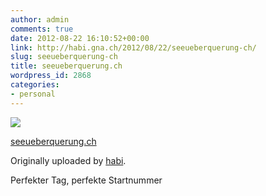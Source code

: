 ```yaml
---
author: admin
comments: true
date: 2012-08-22 16:10:52+00:00
link: http://habi.gna.ch/2012/08/22/seeueberquerung-ch/
slug: seeueberquerung-ch
title: seeueberquerung.ch
wordpress_id: 2868
categories:
- personal
---
```



 [![](http://farm9.staticflickr.com/8301/7838948628_e85df57cae_m.jpg)](http://www.flickr.com/photos/habi/7838948628/)
   

 
  [seeueberquerung.ch](http://www.flickr.com/photos/habi/7838948628/)
    

  Originally uploaded by [habi](http://www.flickr.com/photos/habi/).
 



Perfekter Tag, perfekte Startnummer
  

